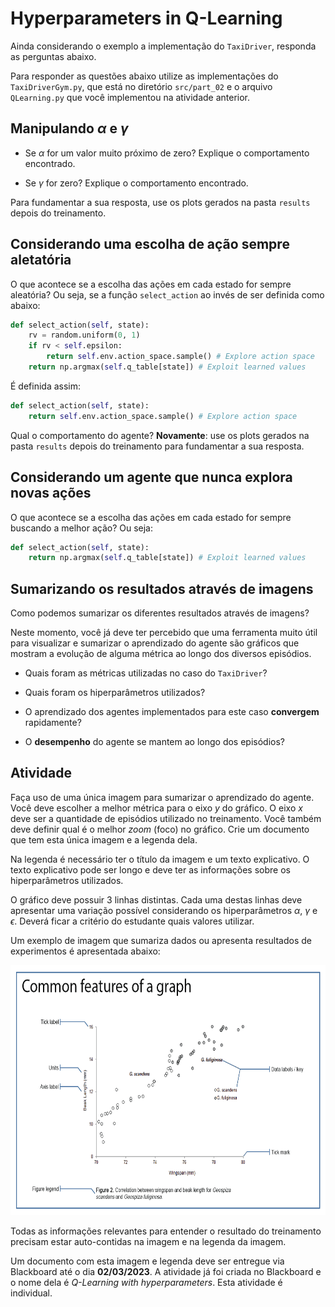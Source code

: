 # Hyperparameters in Q-Learning

Ainda considerando o exemplo a implementação do `TaxiDriver`, responda as perguntas abaixo.

Para responder as questões abaixo utilize as implementações do `TaxiDriverGym.py`, que está no diretório `src/part_02` e o arquivo `QLearning.py` que você implementou na atividade anterior.

## Manipulando $\alpha$ e $\gamma$

* Se $\alpha$ for um valor muito próximo de zero? Explique o comportamento encontrado.

* Se $\gamma$ for zero? Explique o comportamento encontrado. 

Para fundamentar a sua resposta, use os plots gerados na pasta `results` depois do treinamento. 

## Considerando uma escolha de ação sempre aletatória

O que acontece se a escolha das ações em cada estado for sempre aleatória? Ou seja, se a função `select_action` ao invés de ser definida como abaixo:

````python
def select_action(self, state):
    rv = random.uniform(0, 1)
    if rv < self.epsilon:
        return self.env.action_space.sample() # Explore action space
    return np.argmax(self.q_table[state]) # Exploit learned values
````

É definida assim:

````python
def select_action(self, state):
    return self.env.action_space.sample() # Explore action space
````

Qual o comportamento do agente? **Novamente**: use os plots gerados na pasta `results` depois do treinamento para fundamentar a sua resposta. 

## Considerando um agente que nunca explora novas ações

O que acontece se a escolha das ações em cada estado for sempre buscando a melhor ação? Ou seja:

````python
def select_action(self, state):
    return np.argmax(self.q_table[state]) # Exploit learned values
````  

## Sumarizando os resultados através de imagens

Como podemos sumarizar os diferentes resultados através de imagens?

Neste momento, você já deve ter percebido que uma ferramenta muito útil para visualizar e sumarizar o aprendizado do agente são gráficos que mostram a evolução de alguma métrica ao longo dos diversos episódios.

* Quais foram as métricas utilizadas no caso do `TaxiDriver`?

* Quais foram os hiperparâmetros utilizados? 

* O aprendizado dos agentes implementados para este caso **convergem** rapidamente? 

* O **desempenho** do agente se mantem ao longo dos episódios? 

## Atividade

Faça uso de uma única imagem para sumarizar o aprendizado do agente. Você deve escolher a melhor métrica para o eixo $y$ do gráfico. O eixo $x$ deve ser a quantidade de episódios utilizado no treinamento. Você também deve definir qual é o melhor *zoom* (foco) no gráfico. Crie um documento que tem esta única imagem e a legenda dela.

Na legenda é necessário ter o título da imagem e um texto explicativo. O texto explicativo pode ser longo e deve ter as informações sobre os hiperparâmetros utilizados. 

O gráfico deve possuir 3 linhas distintas. Cada uma destas linhas deve apresentar uma variação possível considerando os hiperparâmetros $\alpha$, $\gamma$ e $\epsilon$. Deverá ficar a critério do estudante quais valores utilizar. 

Um exemplo de imagem que sumariza dados ou apresenta resultados de experimentos é apresentada abaixo: 

<img src="figures/graph_anatomy.png" alt="Elementos de um gráfico" style="height: 400px;"/>

Todas as informações relevantes para entender o resultado do treinamento precisam estar auto-contidas na imagem e na legenda da imagem. 

Um documento com esta imagem e legenda deve ser entregue via Blackboard até o dia **02/03/2023**. A atividade já foi criada no Blackboard e o nome dela é *Q-Learning with hyperparameters*. Esta atividade é individual.

